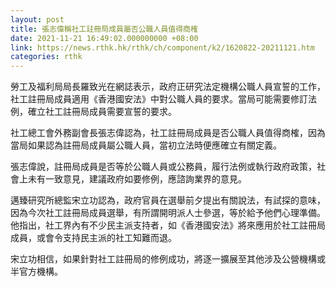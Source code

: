 ```yaml
---
layout: post
title: 張志偉稱社工註冊局成員屬否公職人員值得商榷
date: 2021-11-21 16:49:02.000000000 +08:00
link: https://news.rthk.hk/rthk/ch/component/k2/1620822-20211121.htm
categories: rthk
---
```


勞工及福利局局長羅致光在網誌表示，政府正研究法定機構公職人員宣誓的工作，社工註冊局成員適用《香港國安法》中對公職人員的要求。當局可能需要修訂法例，確立社工註冊局成員需要宣誓的要求。

社工總工會外務副會長張志偉認為，社工註冊局成員是否公職人員值得商榷，因為當局如果認為註冊局成員屬公職人員，當初立法時便應確立有關定義。

張志偉說，註冊局成員是否等於公職人員或公務員，履行法例或執行政府政策，社會上未有一致意見，建議政府如要修例，應諮詢業界的意見。

邁臻研究所總監宋立功認為，政府官員在選舉前夕提出有關說法，有試探的意味，因為今次社工註冊局成員選舉，有所謂開明派人士參選，等於給予他們心理準備。他指出，社工界內有不少民主派支持者，如《香港國安法》將來應用於社工註冊局成員，或會令支持民主派的社工知難而退。

宋立功相信，如果針對社工註冊局的修例成功，將逐一擴展至其他涉及公營機構或半官方機構。
